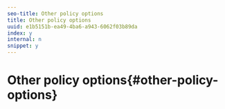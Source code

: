 ```yaml
---
seo-title: Other policy options
title: Other policy options
uuid: e1b5151b-ea49-4ba6-a943-6062f03b89da
index: y
internal: n
snippet: y
---
```


# Other policy options{#other-policy-options}

